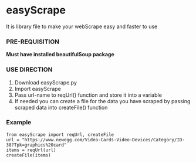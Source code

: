 # easyScrape
It is library file to make your webScrape easy and faster to use

### PRE-REQUISITION
**Must have installed beautifulSoup package**

### USE DIRECTION
1. Download easyScrape.py
2. Import easyScrape
3. Pass url-name to reqUrl() function and store it into a variable
4. If needed you can create a file for the data you have scraped by passing scraped data into createFile() function

### Example
```
from easyScrape import reqUrl, createFile
url = "https://www.newegg.com/Video-Cards-Video-Devices/Category/ID-38?Tpk=graphics%20card"
items = reqUrl(url)
createFile(items)
```
